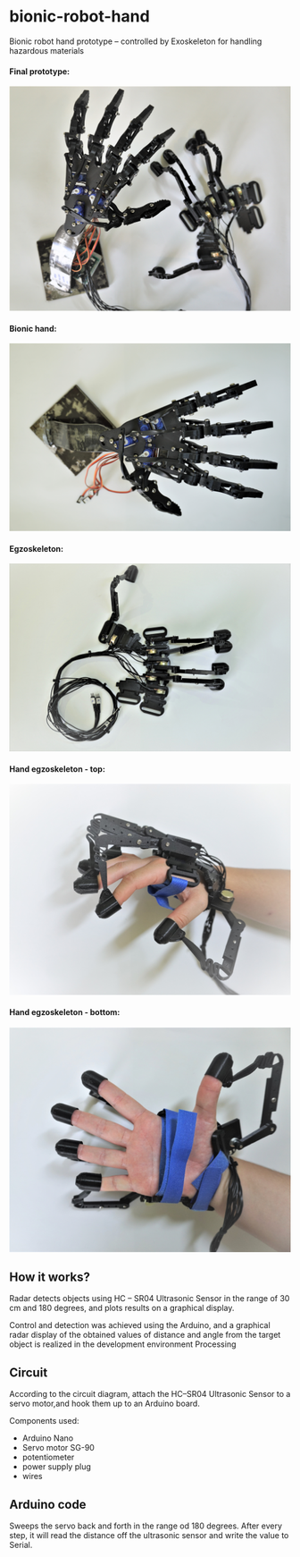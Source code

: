 # bionic-robot-hand
Bionic robot hand prototype – controlled by Exoskeleton for handling hazardous materials
#### Final prototype:
![final-prototype](https://github.com/mateax/bionic-robot-hand/blob/main/final-prototype/final-prototype.jpg)

#### Bionic hand:
![bionic-hand](https://github.com/mateax/bionic-robot-hand/blob/main/final-prototype/bionic-hand.jpg)

#### Egzoskeleton:
![egzoskeleton](https://github.com/mateax/bionic-robot-hand/blob/main/final-prototype/egzoskeleton.jpg)

#### Hand egzoskeleton - top:
![hand-exoskeleton-top](https://github.com/mateax/bionic-robot-hand/blob/main/final-prototype/hand-exoskeleton-top.jpg)

#### Hand egzoskeleton - bottom:
![hand-exoskeleton-bottom](https://github.com/mateax/bionic-robot-hand/blob/main/final-prototype/hand-exoskeleton-bottom.jpg)


## How it works?
Radar detects objects using HC – SR04 Ultrasonic Sensor in the range of 30 cm and 180 degrees, and plots results on a graphical display.

Control and detection was achieved using the Arduino, and a graphical radar display of the obtained values of distance and angle from the target object is realized in the development environment Processing
## Circuit
According to the circuit diagram, attach the HC–SR04 Ultrasonic Sensor to a servo motor,and hook them up to an Arduino board.

Components used: 
* Arduino Nano
* Servo motor SG-90
* potentiometer 
* power supply plug
* wires 

## Arduino code
Sweeps the servo back and forth in the range od 180 degrees.
After every step, it will read the distance off the ultrasonic sensor and write the value to Serial.



